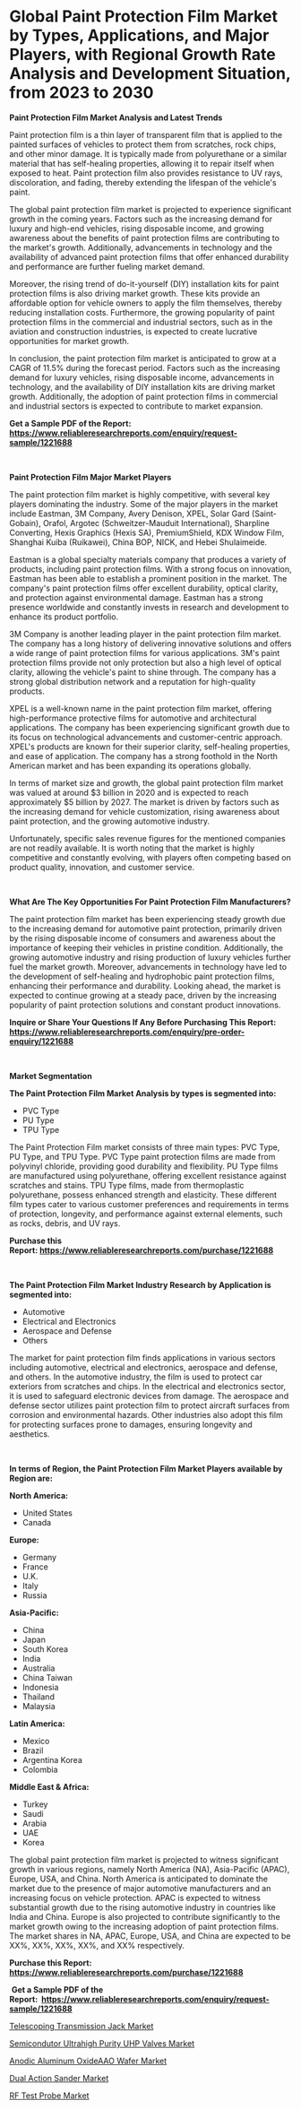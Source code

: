 <p><h1>Global Paint Protection Film Market by Types, Applications, and Major Players, with Regional Growth Rate Analysis and Development Situation, from 2023 to 2030</h1></p><p><strong>Paint Protection Film Market Analysis and Latest Trends</strong></p>
<p><p>Paint protection film is a thin layer of transparent film that is applied to the painted surfaces of vehicles to protect them from scratches, rock chips, and other minor damage. It is typically made from polyurethane or a similar material that has self-healing properties, allowing it to repair itself when exposed to heat. Paint protection film also provides resistance to UV rays, discoloration, and fading, thereby extending the lifespan of the vehicle's paint.</p><p>The global paint protection film market is projected to experience significant growth in the coming years. Factors such as the increasing demand for luxury and high-end vehicles, rising disposable income, and growing awareness about the benefits of paint protection films are contributing to the market's growth. Additionally, advancements in technology and the availability of advanced paint protection films that offer enhanced durability and performance are further fueling market demand.</p><p>Moreover, the rising trend of do-it-yourself (DIY) installation kits for paint protection films is also driving market growth. These kits provide an affordable option for vehicle owners to apply the film themselves, thereby reducing installation costs. Furthermore, the growing popularity of paint protection films in the commercial and industrial sectors, such as in the aviation and construction industries, is expected to create lucrative opportunities for market growth.</p><p>In conclusion, the paint protection film market is anticipated to grow at a CAGR of 11.5% during the forecast period. Factors such as the increasing demand for luxury vehicles, rising disposable income, advancements in technology, and the availability of DIY installation kits are driving market growth. Additionally, the adoption of paint protection films in commercial and industrial sectors is expected to contribute to market expansion.</p></p>
<p><strong>Get a Sample PDF of the Report:&nbsp; <a href="https://www.reliableresearchreports.com/enquiry/request-sample/1221688">https://www.reliableresearchreports.com/enquiry/request-sample/1221688</a></strong></p>
<p>&nbsp;</p>
<p><strong>Paint Protection Film Major Market Players</strong></p>
<p><p>The paint protection film market is highly competitive, with several key players dominating the industry. Some of the major players in the market include Eastman, 3M Company, Avery Denison, XPEL, Solar Gard (Saint-Gobain), Orafol, Argotec (Schweitzer-Mauduit International), Sharpline Converting, Hexis Graphics (Hexis SA), PremiumShield, KDX Window Film, Shanghai Kuiba (Ruikawei), China BOP, NICK, and Hebei Shulaimeide.</p><p>Eastman is a global specialty materials company that produces a variety of products, including paint protection films. With a strong focus on innovation, Eastman has been able to establish a prominent position in the market. The company's paint protection films offer excellent durability, optical clarity, and protection against environmental damage. Eastman has a strong presence worldwide and constantly invests in research and development to enhance its product portfolio.</p><p>3M Company is another leading player in the paint protection film market. The company has a long history of delivering innovative solutions and offers a wide range of paint protection films for various applications. 3M's paint protection films provide not only protection but also a high level of optical clarity, allowing the vehicle's paint to shine through. The company has a strong global distribution network and a reputation for high-quality products.</p><p>XPEL is a well-known name in the paint protection film market, offering high-performance protective films for automotive and architectural applications. The company has been experiencing significant growth due to its focus on technological advancements and customer-centric approach. XPEL's products are known for their superior clarity, self-healing properties, and ease of application. The company has a strong foothold in the North American market and has been expanding its operations globally.</p><p>In terms of market size and growth, the global paint protection film market was valued at around $3 billion in 2020 and is expected to reach approximately $5 billion by 2027. The market is driven by factors such as the increasing demand for vehicle customization, rising awareness about paint protection, and the growing automotive industry.</p><p>Unfortunately, specific sales revenue figures for the mentioned companies are not readily available. It is worth noting that the market is highly competitive and constantly evolving, with players often competing based on product quality, innovation, and customer service.</p></p>
<p>&nbsp;</p>
<p><strong>What Are The Key Opportunities For Paint Protection Film Manufacturers?</strong></p>
<p><p>The paint protection film market has been experiencing steady growth due to the increasing demand for automotive paint protection, primarily driven by the rising disposable income of consumers and awareness about the importance of keeping their vehicles in pristine condition. Additionally, the growing automotive industry and rising production of luxury vehicles further fuel the market growth. Moreover, advancements in technology have led to the development of self-healing and hydrophobic paint protection films, enhancing their performance and durability. Looking ahead, the market is expected to continue growing at a steady pace, driven by the increasing popularity of paint protection solutions and constant product innovations.</p></p>
<p><strong>Inquire or Share Your Questions If Any Before Purchasing This Report: <a href="https://www.reliableresearchreports.com/enquiry/pre-order-enquiry/1221688">https://www.reliableresearchreports.com/enquiry/pre-order-enquiry/1221688</a></strong></p>
<p>&nbsp;</p>
<p><strong>Market Segmentation</strong></p>
<p><strong>The Paint Protection Film Market Analysis by types is segmented into:</strong></p>
<p><ul><li>PVC Type</li><li>PU Type</li><li>TPU Type</li></ul></p>
<p><p>The Paint Protection Film market consists of three main types: PVC Type, PU Type, and TPU Type. PVC Type paint protection films are made from polyvinyl chloride, providing good durability and flexibility. PU Type films are manufactured using polyurethane, offering excellent resistance against scratches and stains. TPU Type films, made from thermoplastic polyurethane, possess enhanced strength and elasticity. These different film types cater to various customer preferences and requirements in terms of protection, longevity, and performance against external elements, such as rocks, debris, and UV rays.</p></p>
<p><strong>Purchase this Report:&nbsp;<a href="https://www.reliableresearchreports.com/purchase/1221688">https://www.reliableresearchreports.com/purchase/1221688</a></strong></p>
<p>&nbsp;</p>
<p><strong>The Paint Protection Film Market Industry Research by Application is segmented into:</strong></p>
<p><ul><li>Automotive</li><li>Electrical and Electronics</li><li>Aerospace and Defense</li><li>Others</li></ul></p>
<p><p>The market for paint protection film finds applications in various sectors including automotive, electrical and electronics, aerospace and defense, and others. In the automotive industry, the film is used to protect car exteriors from scratches and chips. In the electrical and electronics sector, it is used to safeguard electronic devices from damage. The aerospace and defense sector utilizes paint protection film to protect aircraft surfaces from corrosion and environmental hazards. Other industries also adopt this film for protecting surfaces prone to damages, ensuring longevity and aesthetics.</p></p>
<p>&nbsp;</p>
<p><strong>In terms of Region, the Paint Protection Film Market Players available by Region are:</strong></p>
<p>
    <p> <strong> North America: </strong>
        <ul>
            <li>United States</li>
            <li>Canada</li>
        </ul>
        </p> 
    <p> <strong> Europe: </strong>
        <ul>
            <li>Germany</li>
            <li>France</li>
            <li>U.K.</li>
            <li>Italy</li>
            <li>Russia</li>
        </ul>
        </p> 
    <p> <strong> Asia-Pacific: </strong>
        <ul>
            <li>China</li>
            <li>Japan</li>
            <li>South Korea</li>
            <li>India</li>
            <li>Australia</li>
            <li>China Taiwan</li>
            <li>Indonesia</li>
            <li>Thailand</li>
            <li>Malaysia</li>
        </ul>
        </p> 
    <p> <strong> Latin America: </strong>
        <ul>
            <li>Mexico</li>
            <li>Brazil</li>
            <li>Argentina Korea</li>
            <li>Colombia</li>
        </ul>
        </p> 
    <p> <strong> Middle East & Africa: </strong>
        <ul>
            <li>Turkey</li>
            <li>Saudi</li>
            <li>Arabia</li>
            <li>UAE</li>
            <li>Korea</li>
        </ul>
    </p>
    </p>
<p><p>The global paint protection film market is projected to witness significant growth in various regions, namely North America (NA), Asia-Pacific (APAC), Europe, USA, and China. North America is anticipated to dominate the market due to the presence of major automotive manufacturers and an increasing focus on vehicle protection. APAC is expected to witness substantial growth due to the rising automotive industry in countries like India and China. Europe is also projected to contribute significantly to the market growth owing to the increasing adoption of paint protection films. The market shares in NA, APAC, Europe, USA, and China are expected to be XX%, XX%, XX%, XX%, and XX% respectively.</p></p>
<p><strong>Purchase this Report: <a href="https://www.reliableresearchreports.com/purchase/1221688">https://www.reliableresearchreports.com/purchase/1221688</a></strong></p>
<p>&nbsp;<strong>Get a Sample PDF of the Report:&nbsp;&nbsp;<a href="https://www.reliableresearchreports.com/enquiry/request-sample/1221688">https://www.reliableresearchreports.com/enquiry/request-sample/1221688</a></strong></p>
<p><strong></strong></p>
<p><p><a href="https://medium.com/@toneygrimes2023/telescoping-transmission-jack-market-size-reveals-the-best-marketing-channels-in-global-industry-80ee0b2b1ae9">Telescoping Transmission Jack Market</a></p><p><a href="https://www.linkedin.com/pulse/semicondutor-ultrahigh-purity-uhp-valves-market-size-share-vubme/">Semicondutor Ultrahigh Purity UHP Valves Market</a></p><p><a href="https://www.linkedin.com/pulse/anodic-aluminum-oxideaao-wafer-market-challenges-opportunities-hzkie/">Anodic Aluminum OxideAAO Wafer Market</a></p><p><a href="https://medium.com/@maeganbraun/dual-action-sander-market-competitive-analysis-market-trends-and-forecast-to-2030-e2bab6a228e9">Dual Action Sander Market</a></p><p><a href="https://www.linkedin.com/pulse/rf-test-probe-market-insights-players-forecast-till-2030-h9tle/">RF Test Probe Market</a></p></p>